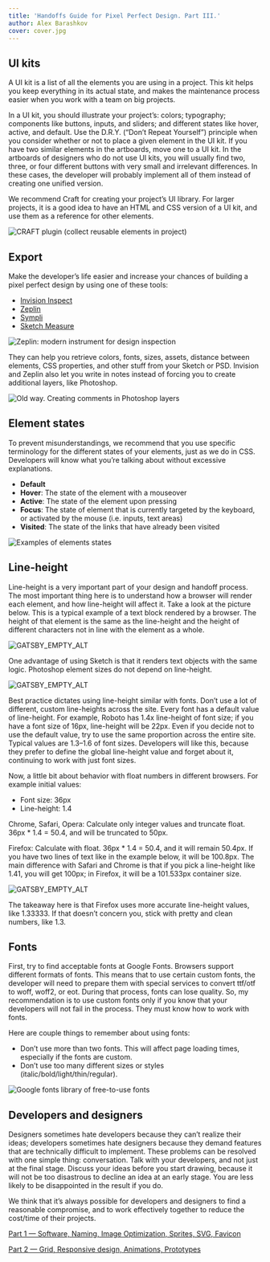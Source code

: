 ```yaml
---
title: 'Handoffs Guide for Pixel Perfect Design. Part III.'
author: Alex Barashkov
cover: cover.jpg
---
```


## UI kits

A UI kit is a list of all the elements you are using in a project. This kit helps you keep everything in its actual state, and makes the maintenance process easier when you work with a team on big projects.

In a UI kit, you should illustrate your project’s: colors; typography; components like buttons, inputs, and sliders; and different states like hover, active, and default. Use the D.R.Y. (“Don’t Repeat Yourself”) principle when you consider whether or not to place a given element in the UI kit. If you have two similar elements in the artboards, move one to a UI kit. In the artboards of designers who do not use UI kits, you will usually find two, three, or four different buttons with very small and irrelevant differences. In these cases, the developer will probably implement all of them instead of creating one unified version.

We recommend Craft for creating your project’s UI library. For larger projects, it is a good idea to have an HTML and CSS version of a UI kit, and use them as a reference for other elements.

![CRAFT plugin (collect reusable elements in project)](pp1.png)

## Export

Make the developer’s life easier and increase your chances of building a pixel perfect design by using one of these tools:

- [Invision Inspect](https://www.invisionapp.com/feature/inspect)
- [Zeplin](https://zeplin.io/)
- [Sympli](https://sympli.io/)
- [Sketch Measure](https://github.com/utom/sketch-measure)

![Zeplin: modern instrument for design inspection](pp2.png)

They can help you retrieve colors, fonts, sizes, assets, distance between elements, CSS properties, and other stuff from your Sketch or PSD. Invision and Zeplin also let you write in notes instead of forcing you to create additional layers, like Photoshop.

![Old way. Creating comments in Photoshop layers](pp3.png)

## Element states

To prevent misunderstandings, we recommend that you use specific terminology for the different states of your elements, just as we do in CSS. Developers will know what you’re talking about without excessive explanations.

- **Default**
- **Hover**: The state of the element with a mouseover
- **Active**: The state of the element upon pressing
- **Focus**: The state of element that is currently targeted by the keyboard, or activated by the mouse (i.e. inputs, text areas)
- **Visited**: The state of the links that have already been visited

![Examples of elements states](pp5.png)

## Line-height

Line-height is a very important part of your design and handoff process. The most important thing here is to understand how a browser will render each element, and how line-height will affect it. Take a look at the picture below. This is a typical example of a text block rendered by a browser. The height of that element is the same as the line-height and the height of different characters not in line with the element as a whole.

![GATSBY_EMPTY_ALT](pp5.png)

One advantage of using Sketch is that it renders text objects with the same logic. Photoshop element sizes do not depend on line-height.

![GATSBY_EMPTY_ALT](pp6.png)

Best practice dictates using line-height similar with fonts. Don’t use a lot of different, custom line-heights across the site. Every font has a default value of line-height. For example, Roboto has 1.4x line-height of font size; if you have a font size of 16px, line-height will be 22px. Even if you decide not to use the default value, try to use the same proportion across the entire site. Typical values are 1.3–1.6 of font sizes. Developers will like this, because they prefer to define the global line-height value and forget about it, continuing to work with just font sizes.

Now, a little bit about behavior with float numbers in different browsers. For example initial values:

- Font size: 36px
- Line-height: 1.4

Chrome, Safari, Opera: Calculate only integer values and truncate float. 36px \* 1.4 = 50.4, and will be truncated to 50px.

Firefox: Calculate with float. 36px \* 1.4 = 50.4, and it will remain 50.4px. If you have two lines of text like in the example below, it will be 100.8px. The main difference with Safari and Chrome is that if you pick a line-height like 1.41, you will get 100px; in Firefox, it will be a 101.533px container size.

![GATSBY_EMPTY_ALT](pp7.png)

The takeaway here is that Firefox uses more accurate line-height values, like 1.33333. If that doesn’t concern you, stick with pretty and clean numbers, like 1.3.

## Fonts

First, try to find acceptable fonts at Google Fonts. Browsers support different formats of fonts. This means that to use certain custom fonts, the developer will need to prepare them with special services to convert ttf/otf to woff, woff2, or eot. During that process, fonts can lose quality. So, my recommendation is to use custom fonts only if you know that your developers will not fail in the process. They must know how to work with fonts.

Here are couple things to remember about using fonts:

- Don’t use more than two fonts. This will affect page loading times, especially if the fonts are custom.
- Don’t use too many different sizes or styles (italic/bold/light/thin/regular).

![Google fonts library of free-to-use fonts](pp8.png)

## Developers and designers

Designers sometimes hate developers because they can’t realize their ideas; developers sometimes hate designers because they demand features that are technically difficult to implement. These problems can be resolved with one simple thing: conversation. Talk with your developers, and not just at the final stage. Discuss your ideas before you start drawing, because it will not be too disastrous to decline an idea at an early stage. You are less likely to be disappointed in the result if you do.

We think that it’s always possible for developers and designers to find a reasonable compromise, and to work effectively together to reduce the cost/time of their projects.

[Part 1 — Software, Naming, Image Optimization, Sprites, SVG, Favicon](/blog/handoffs-guide-for-pixel-perfect-design-part-i)

[Part 2 — Grid, Responsive design, Animations, Prototypes](/blog/handoffs-guide-for-pixel-perfect-design-part-ii)
